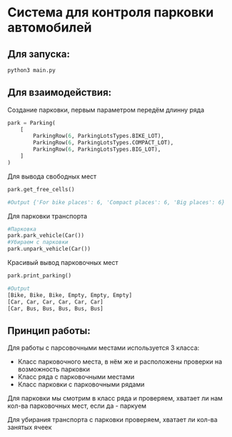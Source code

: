 # Система для контроля парковки автомобилей

## Для запуска:
```python
python3 main.py
```
## Для взаимодействия:

Создание парковки, первым параметром передём длинну ряда

```python 
park = Parking(
    [
        ParkingRow(6, ParkingLotsTypes.BIKE_LOT),
        ParkingRow(6, ParkingLotsTypes.COMPACT_LOT),
        ParkingRow(6, ParkingLotsTypes.BIG_LOT),
    ]
)
```

Для вывода свободных мест

```python
park.get_free_cells()

#Output {'For bike places': 6, 'Compact places': 6, 'Big places': 6}
```

Для парковки транспорта

```python
#Парковка
park.park_vehicle(Car())
#Убираем с парковки
park.unpark_vehicle(Car())
```

Красивый вывод парковочных мест 

```python
park.print_parking()

#Output
[Bike, Bike, Bike, Empty, Empty, Empty]
[Car, Car, Car, Car, Car, Car]
[Car, Bus, Bus, Bus, Bus, Bus]
```



## Принцип работы:

Для работы с парсовочными местами используется 3 класса:

- Класс парковочного места, в нём же и расположены проверки на возможность парковки
- Класс ряда с парковочными местами
- Класс парковки с парковочными рядами

Для парковки мы смотрим в класс ряда и проверяем, хватает ли нам кол-ва парковочных мест, если да - паркуем

Для убирания транспорта с парковки проверяем, хватает ли кол-ва занятых ячеек

